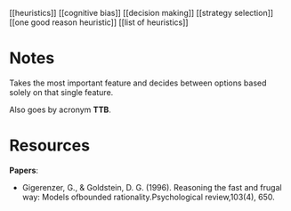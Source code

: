[[heuristics]]
[[cognitive bias]]
[[decision making]]
[[strategy selection]]
[[one good reason heuristic]]
[[list of heuristics]]

# Notes
Takes the most important feature and decides between options based solely on that single feature.

Also goes by acronym **TTB**.


# Resources
**Papers**:
- Gigerenzer, G., & Goldstein, D. G. (1996). Reasoning the fast and frugal way: Models ofbounded rationality.Psychological review,103(4), 650.